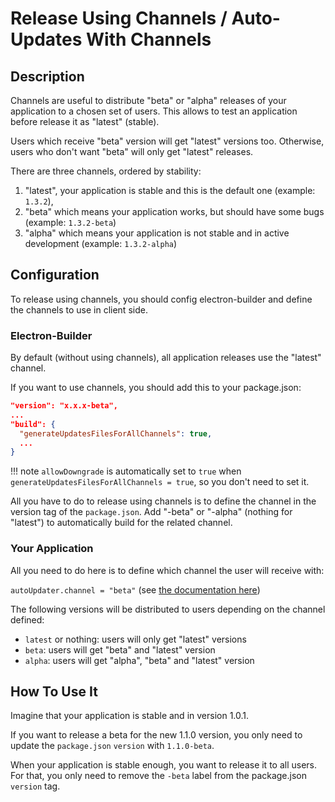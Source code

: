 # Release Using Channels / Auto-Updates With Channels

## Description
Channels are useful to distribute "beta" or "alpha" releases of your application to a chosen set of users. This allows to test an application before release it as "latest" (stable).

Users which receive "beta" version will get "latest" versions too. Otherwise, users who don't want "beta" will only get "latest" releases.

There are three channels, ordered by stability:

1. "latest", your application is stable and this is the default one (example: `1.3.2`),
2. "beta" which means your application works, but should have some bugs (example: `1.3.2-beta`)
3. "alpha" which means your application is not stable and in active development (example: `1.3.2-alpha`)

## Configuration
To release using channels, you should config electron-builder and define the channels to use in client side.

### Electron-Builder
By default (without using channels), all application releases use the "latest" channel.

If you want to use channels, you should add this to your package.json:

```json
"version": "x.x.x-beta",
...
"build": {
  "generateUpdatesFilesForAllChannels": true,
  ...
}
```

!!! note
    `allowDowngrade` is automatically set to `true` when `generateUpdatesFilesForAllChannels = true`, so you don't need to set it.

All you have to do to release using channels is to define the channel in the version tag of the `package.json`. Add "-beta" or "-alpha" (nothing for "latest") to automatically build for the related channel.


### Your Application
All you need to do here is to define which channel the user will receive with:

`autoUpdater.channel = "beta"` (see [the documentation here](../auto-update.md#module_electron-updater.AppUpdater+channel))

The following versions will be distributed to users depending on the channel defined:

- `latest` or nothing: users will only get "latest" versions
- `beta`: users will get "beta" and "latest" version
- `alpha`: users will get "alpha", "beta" and "latest" version


## How To Use It
Imagine that your application is stable and in version 1.0.1.

If you want to release a beta for the new 1.1.0 version, you only need to update the `package.json` `version` with `1.1.0-beta`.

When your application is stable enough, you want to release it to all users. For that, you only need to remove the `-beta` label from the package.json `version` tag.
